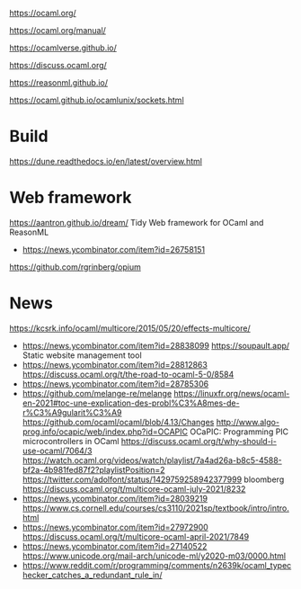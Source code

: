 https://ocaml.org/

https://ocaml.org/manual/

https://ocamlverse.github.io/

https://discuss.ocaml.org/

https://reasonml.github.io/

https://ocaml.github.io/ocamlunix/sockets.html

# Build
https://dune.readthedocs.io/en/latest/overview.html

# Web framework
https://aantron.github.io/dream/ Tidy Web framework for OCaml and ReasonML
* https://news.ycombinator.com/item?id=26758151

https://github.com/rgrinberg/opium

# News
https://kcsrk.info/ocaml/multicore/2015/05/20/effects-multicore/
* https://news.ycombinator.com/item?id=28838099
https://soupault.app/ Static website management tool
* https://news.ycombinator.com/item?id=28812863
https://discuss.ocaml.org/t/the-road-to-ocaml-5-0/8584
* https://news.ycombinator.com/item?id=28785306
* https://github.com/melange-re/melange
https://linuxfr.org/news/ocaml-en-2021#toc-une-explication-des-probl%C3%A8mes-de-r%C3%A9gularit%C3%A9
https://github.com/ocaml/ocaml/blob/4.13/Changes
http://www.algo-prog.info/ocapic/web/index.php?id=OCAPIC OCaPIC: Programming PIC microcontrollers in OCaml
https://discuss.ocaml.org/t/why-should-i-use-ocaml/7064/3
https://watch.ocaml.org/videos/watch/playlist/7a4ad26a-b8c5-4588-bf2a-4b981fed87f2?playlistPosition=2
https://twitter.com/adolfont/status/1429759258942377999 bloomberg
https://discuss.ocaml.org/t/multicore-ocaml-july-2021/8232
* https://news.ycombinator.com/item?id=28039219
https://www.cs.cornell.edu/courses/cs3110/2021sp/textbook/intro/intro.html
* https://news.ycombinator.com/item?id=27972900
https://discuss.ocaml.org/t/multicore-ocaml-april-2021/7849
* https://news.ycombinator.com/item?id=27140522
https://www.unicode.org/mail-arch/unicode-ml/y2020-m03/0000.html
* https://www.reddit.com/r/programming/comments/n2639k/ocaml_typechecker_catches_a_redundant_rule_in/

